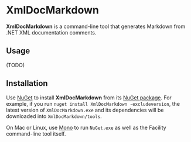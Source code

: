 # XmlDocMarkdown

**XmlDocMarkdown** is a command-line tool that generates Markdown from .NET XML documentation comments.

## Usage

(TODO)

## Installation

Use [NuGet](https://www.nuget.org/) to install **XmlDocMarkdown** from its [NuGet package](https://www.nuget.org/packages/XmlDocMarkdown). For example, if you run `nuget install XmlDocMarkdown -excludeversion`, the latest version of `XmlDocMarkdown.exe` and its dependencies will be downloaded into `XmlDocMarkdown/tools`.

On Mac or Linux, use [Mono](http://www.mono-project.com/) to run `NuGet.exe` as well as the Facility command-line tool itself.
